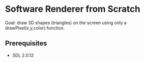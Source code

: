 # Software Renderer from Scratch
Goal: draw 3D shapes (triangles) on the screen using only a drawPixel(x,y,color) function.

## Prerequisites
* SDL 2.0.12